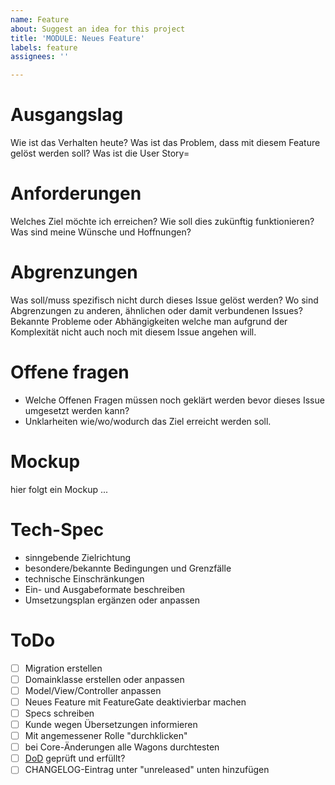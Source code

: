```yaml
---
name: Feature
about: Suggest an idea for this project
title: 'MODULE: Neues Feature'
labels: feature
assignees: ''

---
```


# Ausgangslag
Wie ist das Verhalten heute?
Was ist das Problem, dass mit diesem Feature gelöst werden soll?
Was ist die User Story=

# Anforderungen
Welches Ziel möchte ich erreichen?
Wie soll dies zukünftig funktionieren?
Was sind meine Wünsche und Hoffnungen?

# Abgrenzungen
Was soll/muss spezifisch nicht durch dieses Issue gelöst werden?
Wo sind Abgrenzungen zu anderen, ähnlichen oder damit verbundenen Issues?
Bekannte Probleme oder Abhängigkeiten welche man aufgrund der Komplexität nicht auch noch mit diesem Issue angehen will.

# Offene fragen
- Welche Offenen Fragen müssen noch geklärt werden bevor dieses Issue umgesetzt werden kann?
- Unklarheiten wie/wo/wodurch das Ziel erreicht werden soll.

# Mockup

hier folgt ein Mockup ...

# Tech-Spec

- sinngebende Zielrichtung
- besondere/bekannte Bedingungen und Grenzfälle
- technische Einschränkungen
- Ein- und Ausgabeformate beschreiben
- Umsetzungsplan ergänzen oder anpassen

# ToDo

- [ ] Migration erstellen
- [ ] Domainklasse erstellen oder anpassen
- [ ] Model/View/Controller anpassen
- [ ] Neues Feature mit FeatureGate deaktivierbar machen
- [ ] Specs schreiben
- [ ] Kunde wegen Übersetzungen informieren
- [ ] Mit angemessener Rolle "durchklicken"
- [ ] bei Core-Änderungen alle Wagons durchtesten
- [ ] [DoD](https://github.com/hitobito/hitobito/blob/master/doc/developer/process/definition_of_done.md) geprüft und erfüllt?
- [ ] CHANGELOG-Eintrag unter "unreleased" unten hinzufügen
